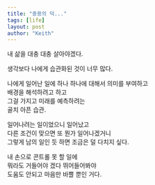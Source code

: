 ```yaml
---
title: "중용의 덕..."
tags: [life]
layout: post
author: "Keith"
---
```


내 삶을 대충 대충 살아야겠다.

생각보다 나에게 습관화된 것이 너무 많다.

나에게 일어난 일에 하나 하나에 대해서 의미를 부여하고       
배경을 해석하려고 하고      
그걸 가지고 미래를 예측하려는       
골치 아픈 습관.

일어나려는 일이었으니 일어났고      
다른 조건이 맞으면 또 뭔가 일어나겠거니       
그렇게 남의 일인 듯 하면 조금은 덜 다치지 싶다.

내 손으로 콘트롤 못 할 일에       
뭐라도 거들어야 겠다 뛰어들어봐야        
도움도 안되고 마음만 바쁠 뿐인 거다.    


